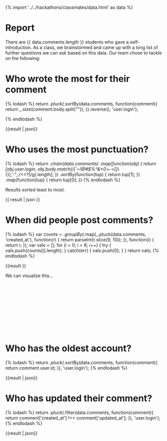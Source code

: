 {% import '../../hackathons/classmates/data.html' as data %}

# Report

There are {{ data.comments.length }} students who gave a self-introduction. As a
class, we brainstormed and came up with a long list of further questions we can
ask based on this data. Our team chose to tackle on the following:

# Who wrote the most for their comment

{% lodash %}
return _.pluck(_.sortBy(data.comments, function(comment){
            return _.size(comment.body.split(""));
                    }).reverse(), 'user.login');

{% endlodash %}

{{result | json}}

# Who uses the most punctuation?

{% lodash %}
return _.chain(data.comments)
    .map(function(obj) {
        return [obj.user.login,
                obj.body.match(/[`~!@#\$%\^&\*\(\)_\+-=\[\]\\\{\}\|;':",\./<>\?]/g).length];
    })
    .sortBy(function(tup) {
        return tup[1];
    })
    .map(function(tup) {
        return tup[0];
    })
{% endlodash %}

Results sorted least to most.

{{ result | json }}

# When did people post comments?

{% lodash %}
var counts = _.groupBy(_.map(_.pluck(data.comments, 'created_at'), function(r) {
    return parseInt(r.slice(9, 10));
}), function(i) {
    return i;
});
var vals = [];
for (i = 0; i < 8; i++) {
    try {
        vals.push(counts[i].length);
    } catch(err) {
        vals.push(0);
    }
}
return vals;
{% endlodash %}

{{result }}

We can visualize this...

<svg style="width:100%;">
{% for row in result %}
<rect x="{{ 25 * (loop.index - 1) }}" y="{{ 100 - ((100 * row) / 20) }}" width="20" height="{{ ((100 * row) / 20) }}" style="fill:#5DA5DA;stroke-width:3;stroke:rgb(0,0,0)" />
{% endfor %}
</svg>

# Who has the oldest account?

{% lodash %}
return _.pluck(_.sortBy(data.comments, function(comment){
        return comment.user.id;
}), 'user.login');
{% endlodash %}

{{result | json}}

# Who has updated their comment?

{% lodash %}
return _.pluck(_.filter(data.comments, function(comment){
        return comment['created_at'] !== comment['updated_at'];
}), 'user.login');
{% endlodash %}

{{result | json}}
